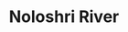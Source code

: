 ---
title: "Noloshri River"
title_bn: "Barisal "
description: "Where Bisharkandi and Harta river linked with each other (North Border of Banaripara Upazilla, Barisal) from that place flow south to Syedkathi Union and fallen into Sandhya river."
---